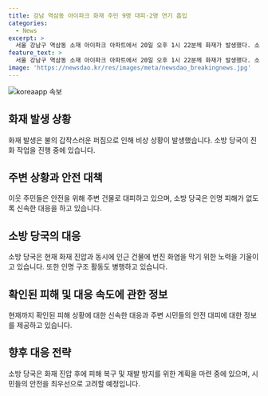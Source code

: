 ```yaml
---
title: 강남 역삼동 아이파크 화재 주민 9명 대피·2명 연기 흡입
categories:
  - News
excerpt: >
  서울 강남구 역삼동 소재 아이파크 아파트에서 20일 오후 1시 22분께 화재가 발생했다. 소방 당국이 진화 작업에 힘을 쏟고 있으며, 상세한 사항은 계속 업데이트될 예정이다. 사상자 및 피해 규모에 대한 상세한 내용은 아직 확인되지 않았다.
feature_text: >
  서울 강남구 역삼동 소재 아이파크 아파트에서 20일 오후 1시 22분께 화재가 발생했다. 소방 당국이 진화 작업에 힘을 쏟고 있으며, 상세한 사항은 계속 업데이트될 예정이다. 사상자 및 피해 규모에 대한 상세한 내용은 아직 확인되지 않았다.
image: 'https://newsdao.kr/res/images/meta/newsdao_breakingnews.jpg'
---
```


<p><img src="https://newsdao.kr/res/images/meta/newsdao_breakingnews.jpg" alt="koreaapp 속보" /></p>

<h2 data-ke-size="size26">화재 발생 상황</h2>

<p data-ke-size="size16">화재 발생은 불의 갑작스러운 퍼짐으로 인해 비상 상황이 발생했습니다. 소방 당국이 진화 작업을 진행 중에 있습니다.</p>

<h2 data-ke-size="size26">주변 상황과 안전 대책</h2>

<p data-ke-size="size16">이웃 주민들은 안전을 위해 주변 건물로 대피하고 있으며, 소방 당국은 인명 피해가 없도록 신속한 대응을 하고 있습니다.</p>

<h2 data-ke-size="size26">소방 당국의 대응</h2>

<p data-ke-size="size16">소방 당국은 현재 화재 진압과 동시에 인근 건물에 번진 화염을 막기 위한 노력을 기울이고 있습니다. 또한 인명 구조 활동도 병행하고 있습니다.</p>

<h2 data-ke-size="size26">확인된 피해 및 대응 속도에 관한 정보</h2>

<p data-ke-size="size16">현재까지 확인된 피해 상황에 대한 신속한 대응과 주변 시민들의 안전 대피에 대한 정보를 제공하고 있습니다.</p>

<h2 data-ke-size="size26">향후 대응 전략</h2>

<p data-ke-size="size16">소방 당국은 화재 진압 후에 피해 복구 및 재발 방지를 위한 계획을 마련 중에 있으며, 시민들의 안전을 최우선으로 고려할 예정입니다.</p>

